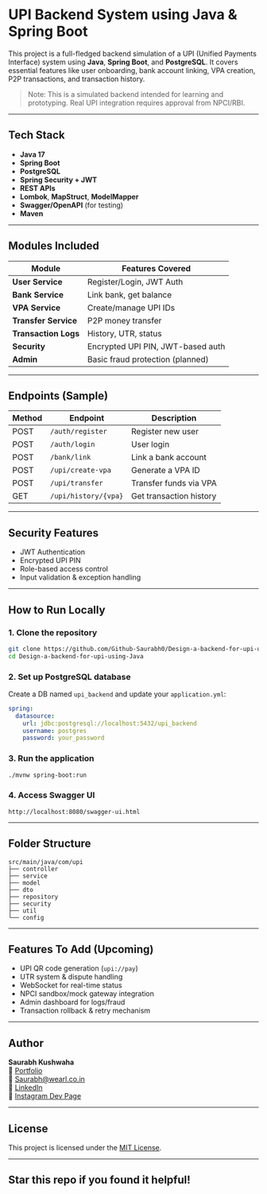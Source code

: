 # UPI Backend System using Java & Spring Boot

This project is a full-fledged backend simulation of a UPI (Unified Payments Interface) system using **Java**, **Spring Boot**, and **PostgreSQL**. It covers essential features like user onboarding, bank account linking, VPA creation, P2P transactions, and transaction history.

> Note: This is a simulated backend intended for learning and prototyping. Real UPI integration requires approval from NPCI/RBI.

---

## Tech Stack

- **Java 17**
- **Spring Boot**
- **PostgreSQL**
- **Spring Security + JWT**
- **REST APIs**
- **Lombok**, **MapStruct**, **ModelMapper**
- **Swagger/OpenAPI** (for testing)
- **Maven**

---

## Modules Included

| Module               | Features Covered |
|----------------------|------------------|
| **User Service**     | Register/Login, JWT Auth |
| **Bank Service**     | Link bank, get balance |
| **VPA Service**      | Create/manage UPI IDs |
| **Transfer Service** | P2P money transfer |
| **Transaction Logs** | History, UTR, status |
| **Security**         | Encrypted UPI PIN, JWT-based auth |
| **Admin**            | Basic fraud protection (planned) |

---

## Endpoints (Sample)

| Method | Endpoint              | Description             |
|--------|------------------------|-------------------------|
| POST   | `/auth/register`       | Register new user       |
| POST   | `/auth/login`          | User login              |
| POST   | `/bank/link`           | Link a bank account     |
| POST   | `/upi/create-vpa`      | Generate a VPA ID       |
| POST   | `/upi/transfer`        | Transfer funds via VPA  |
| GET    | `/upi/history/{vpa}`   | Get transaction history |

---

## Security Features

- JWT Authentication
- Encrypted UPI PIN
- Role-based access control
- Input validation & exception handling

---

## How to Run Locally

### 1. Clone the repository
```bash
git clone https://github.com/Github-Saurabh0/Design-a-backend-for-upi-using-Java.git
cd Design-a-backend-for-upi-using-Java
```

### 2. Set up PostgreSQL database
Create a DB named `upi_backend` and update your `application.yml`:
```yaml
spring:
  datasource:
    url: jdbc:postgresql://localhost:5432/upi_backend
    username: postgres
    password: your_password
```

### 3. Run the application
```bash
./mvnw spring-boot:run
```

### 4. Access Swagger UI
```
http://localhost:8080/swagger-ui.html
```

---

## Folder Structure

```
src/main/java/com/upi
├── controller
├── service
├── model
├── dto
├── repository
├── security
├── util
└── config
```

---

## Features To Add (Upcoming)

- UPI QR code generation (`upi://pay`)
- UTR system & dispute handling
- WebSocket for real-time status
- NPCI sandbox/mock gateway integration
- Admin dashboard for logs/fraud
- Transaction rollback & retry mechanism

---

## Author

**Saurabh Kushwaha**  
🔗 [Portfolio](https://www.saurabhh.in)  
📧 Saurabh@wearl.co.in  
🔗 [LinkedIn](https://www.linkedin.com/in/saurabh884095/)  
🔗 [Instagram Dev Page](https://www.instagram.com/dev.wearl)

---

## License

This project is licensed under the [MIT License](LICENSE).

---

## Star this repo if you found it helpful!